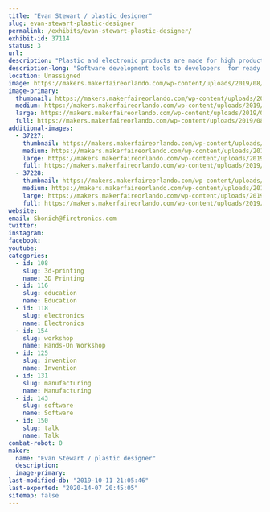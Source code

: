 ```yaml
---
title: "Evan Stewart / plastic designer"
slug: evan-stewart-plastic-designer
permalink: /exhibits/evan-stewart-plastic-designer/
exhibit-id: 37114
status: 3
url: 
description: "Plastic and electronic products are made for high production. Samples.Electronic and plastic...talk about 3d metal modeling.and metal molds"
description-long: "Software development tools to developers  for ready high speed manufacturing. Altium software.Circuitmaker.Free cad 3d modeling.samples of work."
location: Unassigned
image: https://makers.makerfaireorlando.com/wp-content/uploads/2019/08/15672035180202907914806740610925-1024x768.jpg
image-primary:
  thumbnail: https://makers.makerfaireorlando.com/wp-content/uploads/2019/08/15672035180202907914806740610925-150x150.jpg
  medium: https://makers.makerfaireorlando.com/wp-content/uploads/2019/08/15672035180202907914806740610925-300x225.jpg
  large: https://makers.makerfaireorlando.com/wp-content/uploads/2019/08/15672035180202907914806740610925-1024x768.jpg
  full: https://makers.makerfaireorlando.com/wp-content/uploads/2019/08/15672035180202907914806740610925.jpg
additional-images:
  - 37227:
    thumbnail: https://makers.makerfaireorlando.com/wp-content/uploads/2019/08/photo-1-1-150x150.jpg
    medium: https://makers.makerfaireorlando.com/wp-content/uploads/2019/08/photo-1-1-225x300.jpg
    large: https://makers.makerfaireorlando.com/wp-content/uploads/2019/08/photo-1-1-768x1024.jpg
    full: https://makers.makerfaireorlando.com/wp-content/uploads/2019/08/photo-1-1.jpg
  - 37228:
    thumbnail: https://makers.makerfaireorlando.com/wp-content/uploads/2019/08/tp-product-150x150.jpg
    medium: https://makers.makerfaireorlando.com/wp-content/uploads/2019/08/tp-product-300x225.jpg
    large: https://makers.makerfaireorlando.com/wp-content/uploads/2019/08/tp-product-1024x768.jpg
    full: https://makers.makerfaireorlando.com/wp-content/uploads/2019/08/tp-product.jpg
website: 
email: Sbonich@firetronics.com
twitter: 
instagram: 
facebook: 
youtube: 
categories:
  - id: 108
    slug: 3d-printing
    name: 3D Printing
  - id: 116
    slug: education
    name: Education
  - id: 118
    slug: electronics
    name: Electronics
  - id: 154
    slug: workshop
    name: Hands-On Workshop
  - id: 125
    slug: invention
    name: Invention
  - id: 131
    slug: manufacturing
    name: Manufacturing
  - id: 143
    slug: software
    name: Software
  - id: 150
    slug: talk
    name: Talk
combat-robot: 0
maker:
  name: "Evan Stewart / plastic designer"
  description:
  image-primary: 
last-modified-db: "2019-10-11 21:05:46"
last-exported: "2020-14-07 20:45:05"
sitemap: false
---
```

